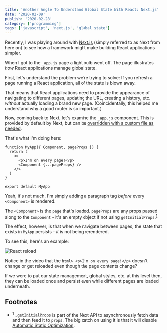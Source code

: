 ```yaml
---
title: 'Another Angle To Understand Global State With React: Next.js'
date: '2020-02-09'
publish: '2020-02-28'
category: ['programming']
tags: ['javascript', 'next.js', 'global state']
---
```


Recently, I was playing around with [Next.js](https://nextjs.org/) (simply referred to as Next from here on) to see how a framework might make building React applications simpler.

When I got to the `_app.js` page a light bulb went off. The page illustrates _how_ React applications manage global state.

First, let's understand the problem we're trying to solve: If you refresh a page running a React application, all of the state is blown away.

That means that React applications need to provide the appearance of navigating to different pages, updating the URL, creating a history, etc. _without_ actually loading a brand new page. (Coincidentally, this helped me understand why a good router is so important.)

Now, coming back to Next, let's examine the `_app.js` component. This is provided by default by Next, but can be [overridden with a custom file as needed](https://nextjs.org/docs/advanced-features/custom-app).

That's what I'm doing here:

```javascript:title="pages/_app.js"
function MyApp({ Component, pageProps }) {
  return (
    <>
      <p>I'm on every page!</p>
      <Component {...pageProps} />
    </>
  )
}

export default MyApp
```

Yeah, it's not much. I'm simply adding a paragraph tag _before_ every `<Component>` is rendered.

The `<Component>` is the `page` that's loaded. `pageProps` are any props passed along to the `Component` - it's an empty object if not using `getInitialProps`.<sup>[1](#foototes)</sup><a id="fn1"></a>

The effect, however, is that when we navigate between pages, the state that exists in `MyApp` persists - _it_ is not being rerendered.

To see this, here's an example:

![React reload](https://media.giphy.com/media/gfkM9D5o7pjHUTjhdC/giphy.gif)

Notice in the video that the `html> <p>I'm on every page!</p>` doesn't change or get reloaded even though the page contents change?

If we were to put our state management, global styles, etc. at this level then, they can be loaded once and persist even while different pages are loaded underneath.

## Footnotes

- <sup>1</sup> [`.getInitialProps`](https://nextjs.org/docs/api-reference/data-fetching/getInitialProps) is part of the Next API to asynchronously fetch data and then feed it to `props`. The big catch on using it is that it will disable [Automatic Static Optimization](https://nextjs.org/docs/advanced-features/automatic-static-optimization).
